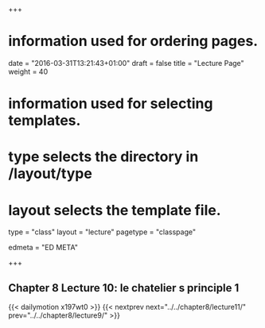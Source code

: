 +++
# information used for ordering pages.
date = "2016-03-31T13:21:43+01:00"
draft = false
title = "Lecture Page"
weight = 40

# information used for selecting templates.
# type selects the directory in /layout/type
# layout selects the template file.

type   = "class"
layout = "lecture"
pagetype = "classpage"





edmeta = "ED META"

+++
## Chapter 8 Lecture 10: le chatelier s principle 1
{{< dailymotion x197wt0 >}}
{{< nextprev next="../../chapter8/lecture11/"     prev="../../chapter8/lecture9/"  >}}

